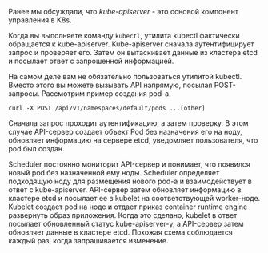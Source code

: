 Ранее мы обсуждали, что *kube-apiserver* - это основой компонент управления в K8s.

Когда вы выполняете команду `kubectl`, утилита kubectl фактически обращается к kube-apiserver. Kube-apiserver сначала аутентифицирует запрос и проверяет его. Затем он вытаскивает данные из кластера etcd и посылает ответ с запрошенной информацией.

На самом деле вам не обязательно пользоваться утилитой kubectl. Вместо этого вы можете вызывать API напрямую, посылая POST-запросы. Рассмотрим пример создания pod-а.

`curl -X POST /api/v1/namespaces/default/pods ...[other]`

Сначала запрос проходит аутентификацию, а затем проверку. В этом случае API-сервер создает объект Pod без назначения его на ноду, обновляет информацию на сервере etcd, уведомляет пользователя, что pod был создан.

Scheduler постоянно мониторит API-сервер и понимает, что появился новый pod без назначенной ему ноды. Scheduler определяет подходящую ноду для размещения нового pod-а и взаимодействует в ответ с kube-apiserver. API-сервер затем обновляет информацию в кластере etcd и посылает ее в kubelet на соответствующей worker-ноде. Kubelet создает pod на ноде и отдает приказ container runtime engine развернуть образ приложения. Когда это сделано, kubelet в ответ посылает обновленный статус kube-apiserver-у, а API-сервер затем обновляет данные в кластере etcd. Похожая схема соблюдается каждый раз, когда запрашивается изменение.